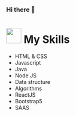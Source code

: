 ### Hi there 👋


<h1> <img src="https://cdn-icons-png.flaticon.com/512/2305/2305139.png" width="40px" height="40px"> My Skills </h1>

<ul>
  <li>HTML & CSS</li>
  <li>Javascript</li>
  <li>Java</li>
  <li>Node JS</li>
  <li>Data structure</li>
  <li>Algorithms</li>
  <li>ReactJS</li>
  <li>Bootstrap5</li>
  <li>SAAS</li>
</ul>
